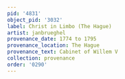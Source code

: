 ```yaml
---
pid: '4831'
object_pid: '3032'
label: Christ in Limbo (The Hague)
artist: janbrueghel
provenance_date: 1774 to 1795
provenance_location: The Hague
provenance_text: Cabinet of Willem V
collection: provenance
order: '0290'
---
```

